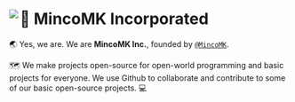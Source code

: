 <h1><img src="https://avatars.githubusercontent.com/u/93022369?s=200&v=4" align="left"> 🚀 MincoMK Incorporated</h1>

🌏 Yes, we are. We are **MincoMK Inc.**, founded by [`@MincoMK`](https://github.com/MincoMK).

🗺️ We make projects open-source for open-world programming and basic projects for everyone. We use Github to collaborate and contribute to some of our basic open-source projects. 💻
